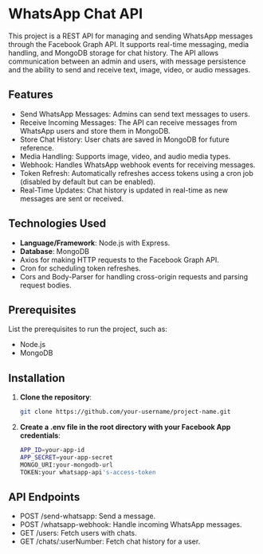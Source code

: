 # WhatsApp Chat API
This project is a REST API for managing and sending WhatsApp messages through the Facebook Graph API. It supports real-time messaging, media handling, and MongoDB storage for chat history. The API allows communication between an admin and users, with message persistence and the ability to send and receive text, image, video, or audio messages.


## Features

- Send WhatsApp Messages: Admins can send text messages to users.
- Receive Incoming Messages: The API can receive messages from WhatsApp users and store them in MongoDB.
- Store Chat History: User chats are saved in MongoDB for future reference.
- Media Handling: Supports image, video, and audio media types.
- Webhook: Handles WhatsApp webhook events for receiving messages.
- Token Refresh: Automatically refreshes access tokens using a cron job (disabled by default but can be enabled).
- Real-Time Updates: Chat history is updated in real-time as new messages are sent or received.

## Technologies Used

- **Language/Framework**: Node.js with Express.
- **Database**: MongoDB
- Axios for making HTTP requests to the Facebook Graph API.
- Cron for scheduling token refreshes.
- Cors and Body-Parser for handling cross-origin requests and parsing request bodies.

## Prerequisites

List the prerequisites to run the project, such as:

- Node.js
- MongoDB

## Installation

1. **Clone the repository**:
   ```bash
   git clone https://github.com/your-username/project-name.git
2. **Create a .env file in the root directory with your Facebook App credentials**:
   ```bash
   APP_ID=your-app-id
   APP_SECRET=your-app-secret
   MONGO_URI:your-mongodb-url
   TOKEN:your whatsapp-api's-access-token


## API Endpoints
- POST /send-whatsapp: Send a message.
- POST /whatsapp-webhook: Handle incoming WhatsApp messages.
- GET /users: Fetch users with chats.
- GET /chats/:userNumber: Fetch chat history for a user.

